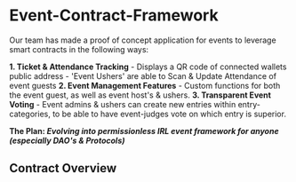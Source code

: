 # Event-Contract-Framework 

Our team has made a proof of concept application for events to leverage smart contracts in the following ways: 

**1. Ticket & Attendance Tracking**
    - Displays a QR code of connected wallets public address 
    - 'Event Ushers' are able to Scan & Update Attendance of event guests
**2. Event Management Features**
    - Custom functions for both the event guest, as well as event host's & ushers. 
**3. Transparent Event Voting**
    -  Event admins & ushers can create new entries within entry-categories, to be able to have event-judges vote on which entry is superior. 

**The Plan: *Evolving into permissionless IRL event framework for anyone (especially DAO's & Protocols)***

## Contract Overview 


